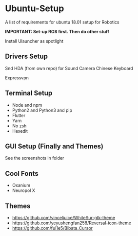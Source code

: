 # Ubuntu-Setup
A list of requirements for ubuntu 18.01 setup for Robotics

**IMPORTANT: Set-up ROS first. Then do other stuff**

Install Ulauncher as spotlight


## Drivers Setup
Snd HDA (from own repo) for Sound
Camera
Chinese Keyboard

Expressvpn

## Terminal Setup
- Node and npm
- Python2 and Python3 and pip
- Flutter
- Yarn
- No zsh
- Hexedit

## GUI Setup (Finally and Themes)
See the screenshots in folder

## Cool Fonts

- Oxanium
- Neuropol X


## Themes

- https://github.com/vinceliuice/WhiteSur-gtk-theme
- https://github.com/yeyushengfan258/Reversal-icon-theme
- https://github.com/ful1e5/Bibata_Cursor

